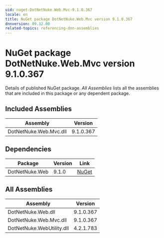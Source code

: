 ```yaml
---
uid: nuget-DotNetNuke.Web.Mvc-9.1.0.367
locale: en
title: NuGet package DotNetNuke.Web.Mvc version 9.1.0.367
dnnversion: 09.12.00
related-topics: referencing-dnn-assemblies
---
```


# NuGet package DotNetNuke.Web.Mvc version 9.1.0.367
Details of published NuGet package.
*All Assemblies* lists all the assemblies that are included in this package or any dependent package.

## Included Assemblies

|Assembly|Version|
|---|---|
|DotNetNuke.Web.Mvc.dll|9.1.0.367|

## Dependencies

|Package|Version|Link|
|---|---|---|
|DotNetNuke.Web|9.1.0|[NuGet](https://www.nuget.org/packages/DotNetNuke.Web/9.1.0)|

## All Assemblies

|Assembly|Version|
|---|---|
|DotNetNuke.Web.dll|9.1.0.367|
|DotNetNuke.Web.Mvc.dll|9.1.0.367|
|DotNetNuke.WebUtility.dll|4.2.1.783|

